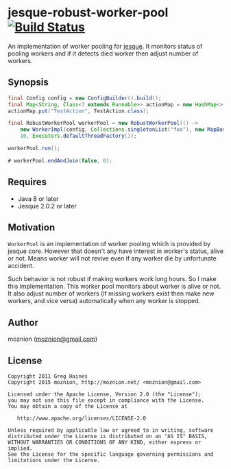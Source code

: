 jesque-robust-worker-pool [![Build Status](https://travis-ci.org/moznion/jesque-robust-worker-pool.svg)](https://travis-ci.org/moznion/jesque-robust-worker-pool)
=============

An implementation of worker pooling for [jesque](https://github.com/gresrun/jesque).
It monitors status of pooling workers and if it detects died worker then adjust number of workers.

Synopsis
---

```java
final Config config = new ConfigBuilder().build();
final Map<String, Class<? extends Runnable>> actionMap = new HashMap<>();
actionMap.put("TestAction", TestAction.class);

final RobustWorkerPool workerPool = new RobustWorkerPool(() ->
    new WorkerImpl(config, Collections.singletonList("foo"), new MapBasedJobFactory(actionMap)),
    10, Executors.defaultThreadFactory());

workerPool.run();

# workerPool.endAndJoin(false, 0);
```

Requires
--

- Java 8 or later
- Jesque 2.0.2 or later

Motivation
--

`WorkerPool` is an implementation of worker pooling which is provided by jesque core.
However that doesn't any have interest in worker's status, alive or not.
Means worker will not revive even if any worker die by unfortunate accident.

Such behavior is not robust if making workers work long hours.
So I make this implementation. This worker pool monitors about worker is alive or not.
It also adjust number of workers (if missing workers exist then make new workers, and vice versa)
automatically when any worker is stopped.

Author
--

moznion (<moznion@gmail.com>)

License
--

```
Copyright 2011 Greg Haines
Copyright 2015 moznion, http://moznion.net/ <moznion@gmail.com>

Licensed under the Apache License, Version 2.0 (the "License");
you may not use this file except in compliance with the License.
You may obtain a copy of the License at

   http://www.apache.org/licenses/LICENSE-2.0

Unless required by applicable law or agreed to in writing, software
distributed under the License is distributed on an "AS IS" BASIS,
WITHOUT WARRANTIES OR CONDITIONS OF ANY KIND, either express or implied.
See the License for the specific language governing permissions and
limitations under the License.
```

